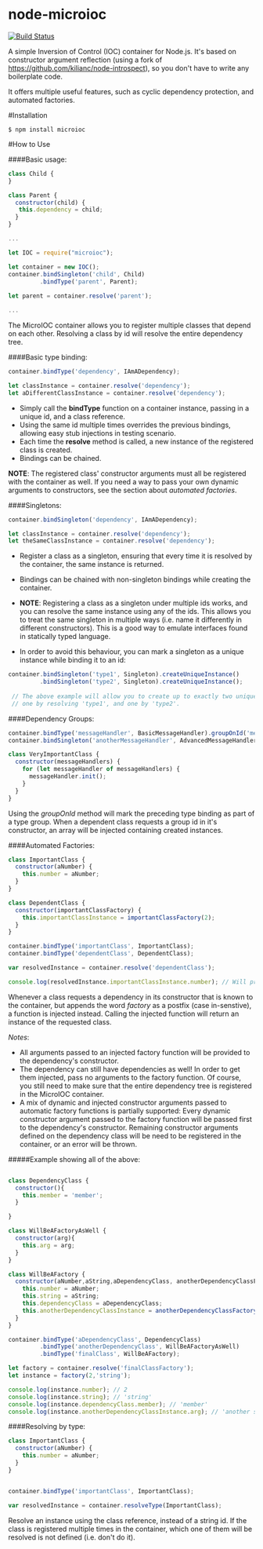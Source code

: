 # node-microioc
[![Build Status](https://travis-ci.org/orzarchi/node-microioc.svg?branch=master)](https://travis-ci.org/orzarchi/node-microioc)

A simple Inversion of Control (IOC) container for Node.js.
It's based on constructor argument reflection (using a fork of https://github.com/kilianc/node-introspect), 
so you don't have to write any boilerplate code.

It offers multiple useful features, such as cyclic dependency protection, and automated factories.

#Installation

```
$ npm install microioc
```

#How to Use

####Basic usage:

```javascript
class Child { 
}

class Parent {
  constructor(child) {
   this.dependency = child;
  }
}

...

let IOC = require("microioc");

let container = new IOC();
container.bindSingleton('child', Child)
         .bindType('parent', Parent);
 
let parent = container.resolve('parent'); 

...

```

The MicroIOC container allows you to register multiple classes that depend on each other.
Resolving a class by id will resolve the entire dependency tree.

####Basic type binding:
```javascript
container.bindType('dependency', IAmADependency);

let classInstance = container.resolve('dependency'); 
let aDifferentClassInstance = container.resolve('dependency'); 

```

* Simply call the **bindType** function on a container instance, passing in a unique id, and a class reference.
* Using the same id multiple times overrides the previous bindings, allowing easy stub injections in testing scenario.
* Each time the **resolve** method is called, a new instance of the registered class is created.
* Bindings can be chained.

**NOTE**: The registered class' constructor arguments must all be registered with the container as well.
If you need a way to pass your own dynamic arguments to constructors, see the section about *automated factories*.

####Singletons:
```javascript
container.bindSingleton('dependency', IAmADependency);

let classInstance = container.resolve('dependency'); 
let theSameClassInstance = container.resolve('dependency'); 

```

* Register a class as a singleton, ensuring that every time it is resolved by the container, the same instance is returned.
* Bindings can be chained with non-singleton bindings while creating the container.
* **NOTE**: Registering a class as a singleton under multiple ids works, and you can resolve the same instance using
any of the ids.
This allows you to treat the same singleton in multiple ways (i.e. name it differently in different constructors).
This is a good way to emulate interfaces found in statically typed language.

* In order to avoid this behaviour, you can mark a singleton as a unique instance while binding it to an id:

```javascript
container.bindSingleton('type1', Singleton).createUniqueInstance()
         .bindSingleton('type2', Singleton).createUniqueInstance();
         
 // The above example will allow you to create up to exactly two unique instances of a class named 'Singleton':
 // one by resolving 'type1', and one by 'type2'.

```

####Dependency Groups:

```javascript
container.bindType('messageHandler', BasicMessageHandler).groupOnId('messageHandlers');
container.bindSingleton('anotherMessageHandler', AdvancedMessageHandler).groupOnId('messageHandlers');

class VeryImportantClass {
  constructor(messageHandlers) {
    for (let messageHandler of messageHandlers) {
      messageHandler.init();
    }
  }
}

```

Using the *groupOnId* method will mark the preceding type binding as part of a type group.
When a dependent class requests a group id in it's constructor, an array will be injected containing created instances.

####Automated Factories:
```javascript
class ImportantClass {
  constructor(aNumber) {
    this.number = aNumber;
  }
}

class DependentClass {
  constructor(importantClassFactory) {
    this.importantClassInstance = importantClassFactory(2);
  }
}

container.bindType('importantClass', ImportantClass);
container.bindType('dependentClass', DependentClass);

var resolvedInstance = container.resolve('dependentClass');

console.log(resolvedInstance.importantClassInstance.number); // Will print 2

```

Whenever a class requests a dependency in its constructor that is known to the container, but appends the word *factory* as a postfix (case in-senstive), a function is injected instead.
Calling the injected function will return an instance of the requested class.

*Notes*:
* All arguments passed to an injected factory function will be provided to the dependency's constructor.
* The dependency can still have dependencies as well! In order to get them injected, pass no arguments to the factory function.
  Of course, you still need to make sure that the entire dependency tree is registered in the MicroIOC container.
* A mix of dynamic and injected constructor arguments passed to automatic factory functions is partially supported:
Every dynamic constructor argument passed to the factory function will be passed first to the dependency's constructor.
Remaining constructor arguments defined on the dependency class will be need to be registered in the container, or an error will be thrown.

#####Example showing all of the above:
```javascript

class DependencyClass {
  constructor(){
    this.member = 'member';
  }

}

class WillBeAFactoryAsWell {
  constructor(arg){
    this.arg = arg;
  }
}

class WillBeAFactory {
  constructor(aNumber,aString,aDependencyClass, anotherDependencyClassFactory) {
    this.number = aNumber;
    this.string = aString;
    this.dependencyClass = aDependencyClass;
    this.anotherDependencyClassInstance = anotherDependencyClassFactory('another string');
  }
}

container.bindType('aDependencyClass', DependencyClass)
         .bindType('anotherDependencyClass', WillBeAFactoryAsWell)
         .bindType('finalClass', WillBeAFactory);

let factory = container.resolve('finalClassFactory');
let instance = factory(2,'string');

console.log(instance.number); // 2
console.log(instance.string); // 'string'
console.log(instance.dependencyClass.member); // 'member'
console.log(instance.anotherDependencyClassInstance.arg); // 'another string'
```

####Resolving by type:
```javascript
class ImportantClass {
  constructor(aNumber) {
    this.number = aNumber;
  }
}


container.bindType('importantClass', ImportantClass);

var resolvedInstance = container.resolveType(ImportantClass);

```

Resolve an instance using the class reference, instead of a string id.
If the class is registered multiple times in the container, which one of them will be resolved is not defined (i.e. don't do it).
